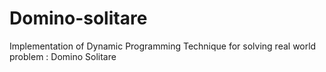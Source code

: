 # Domino-solitare
Implementation of Dynamic Programming Technique for solving real world problem : Domino Solitare
